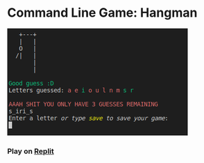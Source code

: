 # **Command Line Game:** Hangman

![header image](img/header.png)

### Play on [Replit](https://replit.com/@Lollganz/oop-hangman#README.md)